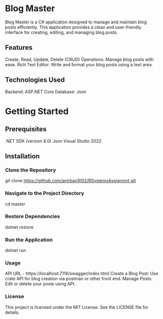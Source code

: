 # Blog Master
Blog Master is a C# application designed to manage and maintain blog posts efficiently. This application provides a clean and user-friendly interface for creating, editing, and managing blog posts.

## Features
Create, Read, Update, Delete (CRUD) Operations: Manage blog posts with ease.
Rich Text Editor: Write and format your blog posts using a text area.

## Technologies Used
Backend: ASP.NET Core
Database: Json

# Getting Started
## Prerequisites
.NET SDK (version 8.0)
Json
Visual Studio 2022

## Installation
### Clone the Repository
git clone https://github.com/anirban1002/RSystemsAssignmnt.git

### Navigate to the Project Directory
cd master

### Restore Dependencies
dotnet restore

### Run the Application
dotnet run

### Usage
API URL - https://localhost:7116/swagger/index.html
Create a Blog Post: Use crate API for blog creation via postman or other front end.
Manage Posts: Edit or delete your posts using API.

### License
This project is licensed under the MIT License. See the LICENSE file for details.